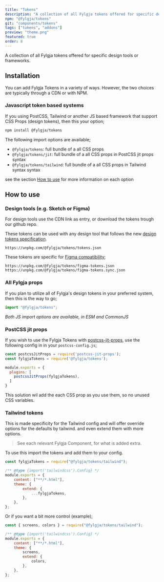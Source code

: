 ```yaml
---
title: "Tokens"
description: "A collection of all Fylgja tokens offered for specific design tools or frameworks."
npm: "@fylgja/tokens"
git: "components/tokens"
tags: ["tokens", "addons"]
preview: "theme.png"
featured: true
order: 8
---
```


A collection of all Fylgja tokens offered for specific design tools or frameworks.

## Installation

You can add Fylgja Tokens in a variety of ways.
However, the two choices are typically through a CDN or with NPM.

### Javascript token based systems

If you using PostCSS, Tailwind or another JS based framework that support CSS Props (design tokens), then this your option;

```bash
npm install @fylgja/tokens
```

The following import options are available;

- `@fylgja/tokens`: full bundle of a all CSS props
- `@fylgja/tokens/jit`: full bundle of a all CSS props in PostCSS jit props syntax
- `@fylgja/tokens/tailwind`: full bundle of a all CSS props in Tailwind syntax syntax

see the section [How to use](#how-to-use) for more information on each option

## How to use

### Design tools (e.g. Sketch or Figma)

For design tools use the CDN link as entry,
or download the tokens trough our github repo.

These tokens can be used with any design tool that follows the new [design tokens specification](https://design-tokens.github.io/community-group/format/).

```
https://unpkg.com/@fylgja/tokens/tokens.json
```

These tokens are specific for [Figma compatibility](https://github.com/six7/figma-tokens);

```
https://unpkg.com/@fylgja/tokens/figma-tokens.json
https://unpkg.com/@fylgja/tokens/figma-tokens.sync.json
```

### All Fylgja props

If you plan to utilize all of Fylgja's design tokens in your preferred system,
then this is the way to go;

```js
import "@fylgja/tokens";
```

_Both JS import options are available, in ESM and CommonJS_

### PostCSS jit props

If you wish to use the Fylgja Tokens with [postcss-jit-props](https://github.com/GoogleChromeLabs/postcss-jit-props), use the following config in in your `postcss-config.js`;

```js
const postcssJitProps = require('postcss-jit-props');
const fylgjaTokens = require('@fylgja/tokens');

module.exports = {
  plugins: [
    postcssJitProps(fylgjaTokens),
  ]
}
```

This solution wil add the each CSS prop as you use them,
so no unused CSS variables.

### Tailwind tokens

This is made specificity for the Tailwind config and will offer override options for the defaults by tailwind.
and even extend them with more options.

> See each relevant Fylgja Component, for what is added extra.

To use this import the tokens and add them to your config.

```js
const fylgjaTokens = require("@fylgja/tokens/tailwind");

/** @type {import('tailwindcss').Config} */
module.exports = {
    content: ["**/*.html"],
    theme: {
        extend: {
            ...fylgjaTokens,
        },
    },
};
```

Or if you want a bit more control (example);

```js
const { screens, colors } = require("@fylgja/tokens/tailwind");

/** @type {import('tailwindcss').Config} */
module.exports = {
    content: ["**/*.html"],
    theme: {
        screens,
        extend: {
            colors,
        },
    },
};
```
